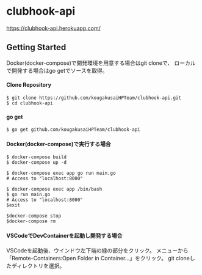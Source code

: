 # clubhook-api

https://clubhook-api.herokuapp.com/

## Getting Started

Docker(docker-compose)で開発環境を用意する場合はgit cloneで、
ローカルで開発する場合はgo getでソースを取得。

#### Clone Repository

```
$ git clone https://github.com/kougakusaiHPTeam/clubhook-api.git
$ cd clubhook-api
```

#### go get

```
$ go get github.com/kougakusaiHPTeam/clubhook-api
```

#### Docker(docker-compose)で実行する場合

```
$ docker-compose build
$ docker-compose up -d

$ docker-compose exec app go run main.go
# Access to "localhost:8000"

$ docker-compose exec app /bin/bash
$ go run main.go
# Access to "localhost:8000"
$exit

$docker-compose stop
$docker-compose rm
```

#### VSCodeでDevContainerを起動し開発する場合
VSCodeを起動後、ウインドウ左下端の緑の部分をクリック。
メニューから「Remote-Containers:Open Folder in Container...」をクリック。
git cloneしたディレクトリを選択。
